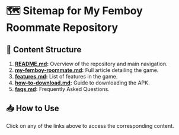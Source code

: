 # 🗺️ Sitemap for My Femboy Roommate Repository

## 📄 **Content Structure**
1. **[README.md](./README.md):** Overview of the repository and main navigation.
2. **[my-femboy-roommate.md](./my-femboy-roommate.md):** Full article detailing the game.
3. **[features.md](./features.md):** List of features in the game.
4. **[how-to-download.md](./how-to-download.md):** Guide to downloading the APK.
5. **[faqs.md](./faqs.md):** Frequently Asked Questions.

## 📥 **How to Use**
Click on any of the links above to access the corresponding content.
